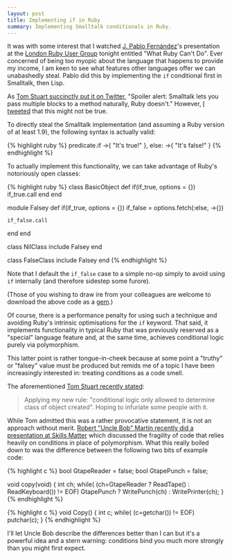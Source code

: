 ```yaml
---
layout: post
title: Implementing if in Ruby
summary: Implementing Smalltalk conditionals in Ruby.
---
```

It was with some interest that I watched [J. Pablo Fern&aacute;ndez](http://pupeno.com/)'s presentation at the [London Ruby User Group](http://lrug.org/meetings/2012/06/18/july-2012-meeting/) tonight entitled "What Ruby Can't Do". Ever concerned of being too myopic about the language that happens to provide my income, I am keen to see what features other languages offer we can unabashedly steal. Pablo did this by implementing the `if` conditional first in Smalltalk, then Lisp.

As [Tom Stuart succinctly put it on Twitter](https://twitter.com/mortice/status/222393465663787008), "Spoiler alert: Smalltalk lets you pass multiple blocks to a method naturally, Ruby doesn't." However, [I tweeted](https://twitter.com/mudge/status/222398046825234432) that this might not be true.

To directly steal the Smalltalk implementation (and assuming a Ruby version of at least 1.9), the following syntax is actually valid:

{% highlight ruby %}
predicate.if ->{ "It's true!" }, else: ->{ "It's false!" }
{% endhighlight %}

To actually implement this functionality, we can take advantage of Ruby's notoriously open classes:

{% highlight ruby %}
class BasicObject
  def if(if_true, options = {})
    if_true.call
  end
end

module Falsey
  def if(if_true, options = {})
    if_false = options.fetch(:else, ->{})

    if_false.call
  end
end

class NilClass
  include Falsey
end

class FalseClass
  include Falsey
end
{% endhighlight %}

Note that I default the `if_false` case to a simple no-op simply to avoid using `if` internally (and therefore sidestep some furore).

(Those of you wishing to draw ire from your colleagues are welcome to download
the above code as a [gem](http://rubygems.org/gems/if).)

Of course, there is a performance penalty for using such a technique and avoiding Ruby's intrinsic optimisations for the `if` keyword. That said, it implements functionality in typical Ruby that was previously reserved as a "special" language feature and, at the same time, achieves conditional logic purely via polymorphism.

This latter point is rather tongue-in-cheek because at some point a "truthy" or "falsey" value must be produced but remids me of a topic I have been increasingly interested in: treating conditions as a code smell.

The aforementioned [Tom Stuart recently stated](https://twitter.com/mortice/status/221225889407565824):

> Applying my new rule: "conditional logic only allowed to determine class of object created". Hoping to infuriate some people with it.

While Tom admitted this was a rather provocative statement, it is not an approach without merit. [Robert "Uncle Bob" Martin recently did a presentation at Skills Matter](http://skillsmatter.com/podcast/agile-scrum/uncle-bob-expert-insights) which discussed the fragility of code that relies heavily on conditions in place of polymorphism. What this really boiled down to was the difference between the following two bits of example code:

{% highlight c %}
bool GtapeReader = false;
bool GtapePunch = false;

void copy(void)
{
  int ch;
  while( (ch=GtapeReader ?
             ReadTape() :
             ReadKeyboard()) != EOF)
    GtapePunch ?
      WritePunch(ch) :
      WritePrinter(ch);
}
{% endhighlight %}

{% highlight c %}
void Copy()
{
  int c;
  while( (c=getchar()) != EOF)
    putchar(c);
}
{% endhighlight %}

I'll let Uncle Bob describe the differences better than I can but it's a
powerful idea and a stern warning: conditions bind you much more strongly than you might
first expect.

